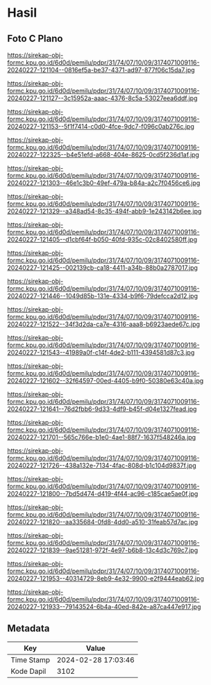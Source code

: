 # Hasil

## Foto C Plano

https://sirekap-obj-formc.kpu.go.id/6d0d/pemilu/pdpr/31/74/07/10/09/3174071009116-20240227-121104--0816ef5a-be37-4371-ad97-877f06c15da7.jpg

https://sirekap-obj-formc.kpu.go.id/6d0d/pemilu/pdpr/31/74/07/10/09/3174071009116-20240227-121127--3c15952a-aaac-4376-8c5a-53027eea6ddf.jpg

https://sirekap-obj-formc.kpu.go.id/6d0d/pemilu/pdpr/31/74/07/10/09/3174071009116-20240227-121153--5f1f7414-c0d0-4fce-9dc7-f096c0ab276c.jpg

https://sirekap-obj-formc.kpu.go.id/6d0d/pemilu/pdpr/31/74/07/10/09/3174071009116-20240227-122325--b4e51efd-a668-404e-8625-0cd5f236d1af.jpg

https://sirekap-obj-formc.kpu.go.id/6d0d/pemilu/pdpr/31/74/07/10/09/3174071009116-20240227-121303--46e1c3b0-49ef-479a-b84a-a2c7f0456ce6.jpg

https://sirekap-obj-formc.kpu.go.id/6d0d/pemilu/pdpr/31/74/07/10/09/3174071009116-20240227-121329--a348ad54-8c35-494f-abb9-1e243142b6ee.jpg

https://sirekap-obj-formc.kpu.go.id/6d0d/pemilu/pdpr/31/74/07/10/09/3174071009116-20240227-121405--d1cbf64f-b050-40fd-935c-02c8402580ff.jpg

https://sirekap-obj-formc.kpu.go.id/6d0d/pemilu/pdpr/31/74/07/10/09/3174071009116-20240227-121425--002139cb-ca18-4411-a34b-88b0a2787017.jpg

https://sirekap-obj-formc.kpu.go.id/6d0d/pemilu/pdpr/31/74/07/10/09/3174071009116-20240227-121446--1049d85b-131e-4334-b9f6-79defcca2d12.jpg

https://sirekap-obj-formc.kpu.go.id/6d0d/pemilu/pdpr/31/74/07/10/09/3174071009116-20240227-121522--34f3d2da-ca7e-4316-aaa8-b6923aede67c.jpg

https://sirekap-obj-formc.kpu.go.id/6d0d/pemilu/pdpr/31/74/07/10/09/3174071009116-20240227-121543--41989a0f-c14f-4de2-b111-4394581d87c3.jpg

https://sirekap-obj-formc.kpu.go.id/6d0d/pemilu/pdpr/31/74/07/10/09/3174071009116-20240227-121602--32f64597-00ed-4405-b9f0-50380e63c40a.jpg

https://sirekap-obj-formc.kpu.go.id/6d0d/pemilu/pdpr/31/74/07/10/09/3174071009116-20240227-121641--76d2fbb6-9d33-4df9-b45f-d04e1327fead.jpg

https://sirekap-obj-formc.kpu.go.id/6d0d/pemilu/pdpr/31/74/07/10/09/3174071009116-20240227-121701--565c766e-b1e0-4ae1-88f7-1637f548246a.jpg

https://sirekap-obj-formc.kpu.go.id/6d0d/pemilu/pdpr/31/74/07/10/09/3174071009116-20240227-121726--438a132e-7134-4fac-808d-b1c104d9837f.jpg

https://sirekap-obj-formc.kpu.go.id/6d0d/pemilu/pdpr/31/74/07/10/09/3174071009116-20240227-121800--7bd5d474-d419-4f44-ac96-c185cae5ae0f.jpg

https://sirekap-obj-formc.kpu.go.id/6d0d/pemilu/pdpr/31/74/07/10/09/3174071009116-20240227-121820--aa335684-0fd8-4dd0-a510-31feab57d7ac.jpg

https://sirekap-obj-formc.kpu.go.id/6d0d/pemilu/pdpr/31/74/07/10/09/3174071009116-20240227-121839--9ae51281-972f-4e97-b6b8-13c4d3c769c7.jpg

https://sirekap-obj-formc.kpu.go.id/6d0d/pemilu/pdpr/31/74/07/10/09/3174071009116-20240227-121953--40314729-8eb9-4e32-9900-e2f9444eab62.jpg

https://sirekap-obj-formc.kpu.go.id/6d0d/pemilu/pdpr/31/74/07/10/09/3174071009116-20240227-121933--79143524-6b4a-40ed-842e-a87ca447e917.jpg


## Metadata

| Key        | Value               |
| ---------- | ------------------- |
| Time Stamp | 2024-02-28 17:03:46 |
| Kode Dapil | 3102                |



